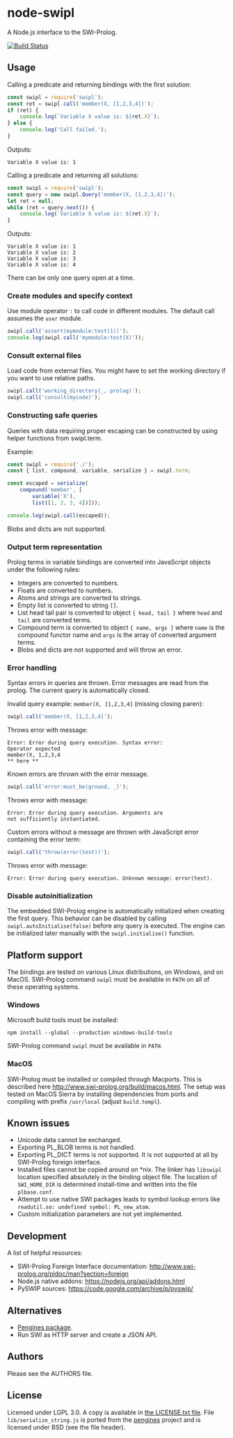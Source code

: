 # node-swipl

A Node.js interface to the SWI-Prolog.

[![Build Status](https://travis-ci.org/rla/node-swipl.svg?branch=master)](https://travis-ci.org/rla/node-swipl)

## Usage

Calling a predicate and returning bindings with
the first solution:

```js
const swipl = require('swipl');
const ret = swipl.call('member(X, [1,2,3,4])');
if (ret) {
    console.log(`Variable X value is: ${ret.X}`);
} else {
    console.log('Call failed.');
}
```

Outputs:

```
Variable X value is: 1
```

Calling a predicate and returning all solutions:

```js
const swipl = require('swipl');
const query = new swipl.Query('member(X, [1,2,3,4])');
let ret = null;
while (ret = query.next()) {
    console.log(`Variable X value is: ${ret.X}`);
}
```

Outputs:

```
Variable X value is: 1
Variable X value is: 2
Variable X value is: 3
Variable X value is: 4
```

There can be only one query open at a time.

### Create modules and specify context

Use module operator `:` to call code in different
modules. The default call assumes the `user` module.

```js
swipl.call('assert(mymodule:test(1))');
console.log(swipl.call('mymodule:test(X)'));
```

### Consult external files

Load code from external files. You might have
to set the working directory if you want to use relative paths.

```js
swipl.call('working_directory(_, prolog)');
swipl.call('consult(mycode)');
```

### Constructing safe queries

Queries with data requiring proper escaping can be constructed
by using helper functions from swipl.term.

Example:

```js
const swipl = require('./');
const { list, compound, variable, serialize } = swipl.term;

const escaped = serialize(
    compound('member', [
        variable('X'),
        list([1, 2, 3, 4])]));

console.log(swipl.call(escaped));
```

Blobs and dicts are not supported.

### Output term representation

Prolog terms in variable bindings are converted into
JavaScript objects under the following rules:

 * Integers are converted to numbers.
 * Floats are converted to numbers.
 * Atoms and strings are converted to strings.
 * Empty list is converted to string `[]`.
 * List head tail pair is converted to object `{ head, tail }` where
   `head` and `tail` are converted terms.
 * Compound term is converted to object `{ name, args }` where
   `name` is the compound functor name and `args` is the array
   of converted argument terms.
 * Blobs and dicts are not supported and will throw an error.

### Error handling

Syntax errors in queries are thrown. Error messages
are read from the prolog. The current query is automatically
closed.

Invalid query example: `member(X, [1,2,3,4]` (missing closing paren):

```js
swipl.call('member(X, [1,2,3,4]');
```

Throws error with message:

```
Error: Error during query execution. Syntax error:
Operator expected
member(X, 1,2,3,4
** here **
```

Known errors are thrown with the error message.

```js
swipl.call('error:must_be(ground, _)');
```

Throws error with message:

```
Error: Error during query execution. Arguments are
not sufficiently instantiated.
```

Custom errors without a message are thrown with JavaScript
error containing the error term:

```js
swipl.call('throw(error(test))');
```

Throws error with message:

```
Error: Error during query execution. Unknown message: error(test).
```

### Disable autoinitialization

The embedded SWI-Prolog engine is automatically initialized
when creating the first query. This behavior can be disabled
by calling `swipl.autoInitialise(false)` before any query is
executed. The engine can be initialized later manually with
the `swipl.initialise()` function.

## Platform support

The bindings are tested on various Linux distributions, on Windows,
and on MacOS. SWI-Prolog command `swipl` must be available in `PATH`
on all of these operating systems.

### Windows

Microsoft build tools must be installed:

```
npm install --global --production windows-build-tools
```

SWI-Prolog command `swipl` must be available in `PATH`.

### MacOS

SWI-Prolog must be installed or compiled through Macports. This is
described here <http://www.swi-prolog.org/build/macos.html>. The setup was
tested on MacOS Sierra by installing dependencies from ports and compiling
with prefix `/usr/local` (adjust `build.templ`).

## Known issues

 * Unicode data cannot be exchanged.
 * Exporting PL_BLOB terms is not handled.
 * Exporting PL_DICT terms is not supported. It is not supported at all by SWI-Prolog
   foreign interface.
 * Installed files cannot be copied around on *nix. The linker has `libswipl` location
   specified absolutely in the binding object file. The location of `SWI_HOME_DIR` is
   determined install-time and written into the file `plbase.conf`.
 * Attempt to use native SWI packages leads to symbol lookup errors
   like `readutil.so: undefined symbol: PL_new_atom`.
 * Custom initialization parameters are not yet implemented.

## Development

A list of helpful resources:
 
 * SWI-Prolog Foreign Interface documentation: <http://www.swi-prolog.org/pldoc/man?section=foreign>
 * Node.js native addons: <https://nodejs.org/api/addons.html>
 * PySWIP sources: <https://code.google.com/archive/p/pyswip/>

## Alternatives

 * [Pengines package][pengines-package].
 * Run SWI as HTTP server and create a JSON API.

[pengines-package]:https://www.npmjs.com/package/pengines

## Authors

Please see the AUTHORS file.

## License

Licensed under LGPL 3.0. A copy is available in [the LICENSE.txt file](LICENSE.txt).
File `lib/serialize_string.js` is ported from the [pengines][pengines] project and is licensed
under BSD (see the file header).

[pengines]:https://github.com/SWI-Prolog/pengines
